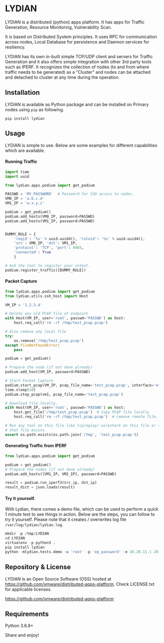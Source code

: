 
# LYDIAN

LYDIAN is a distributed (python) apps platform. It has apps for Traffic Generation, Resource Monitoring, Vulnerability Scan.

It is based on Distributed System principles. It uses RPC for communication across nodes, Local Database for persistence and Daemon services for resiliency.

LYDIAN has its own in-built simple TCP/UDP client and servers for Traffic Generation and it also offers simple integration with other 3rd party tools such as IPERF. It recognizes the collection of nodes (to and from where traffic needs to be generated) as a "Cluster" and nodes can be attached and detached to cluster at any time during the operation.

Installation
------------

LYDIAN is available as Python package and can be installed on Primary nodes using `pip` as following.

```
pip install lydian
```


Usage
------------

LYDIAN is simple to use. Below are some examples for different capabilities which are available.

####  Running Traffic

```python
import time
import uuid

from lydian.apps.podium import get_podium

PASSWD = 'MY_PASSWORD'  # Password for SSH access to nodes.
VM0_IP = 'a.b.c.d'
VM1_IP = 'w.x.y.z'

podium = get_podium()
podium.add_hosts(VM0_IP, password=PASSWD)
podium.add_hosts(VM1_IP, password=PASSWD)


DUMMY_RULE = {
    'reqid': '%s' % uuid.uuid4(), 'ruleid': '%s' % uuid.uuid4(),
    'src': VM0_IP, 'dst': VM1_IP,
    'protocol': 'TCP', 'port': 9465,
    'connected': True
    }

# Ask the tool to register your intent.
podium.register_traffic([DUMMY_RULE])

```

####  Packet Capture

```python
from lydian.apps.podium import get_podium
from lydian.utils.ssh_host import Host

VM_IP = '1.2.3.4'

# Delete any old PCAP file at endpoint
with Host(VM_IP, user='root', passwd='PASSWD') as host:
    host.req_call('rm -rf /tmp/test_pcap.pcap')

# Also remove any local file
try:
    os.remove('/tmp/test_pcap.pcap')
except FileNotFoundError:
    pass

podium = get_podium()

# Prepare the node (if not done already)
podium.add_host(VM_IP, password=PASSWD)

# Start Packet Capture
podium.start_pcap(VM_IP, pcap_file_name='test_pcap.pcap', interface='eth0')
time.sleep(10)
podium.stop_pcap(vm1, pcap_file_name='test_pcap.pcap')

# Download file locally.
with Host(VM_IP, user='root', passwd='PASSWD') as host:
    host.get_file('/tmp/test_pcap.pcap')  # Copy PCAP file locally
    host.req_call('rm -rf /tmp/test_pcap.pcap')  # remove remote file.

# Run any tool on this file like tcpreplay/ wireshark on this file or simply check
# that file exists.
assert os.path.exists(os.path.join('/tmp', 'test_pcap.pcap'))

```
####  Generating Traffic from IPERF

```python
from lydian.apps.podium import get_podium

podium = get_podium()
# Prepare the nodes (if not done already)
podium.add_hosts([VM1_IP, VM2_IP], password=PASSWD)

result = podium.run_iperf3(src_ip, dst_ip)
result_dict = json.loads(result)
```

####  Try it yourself.

With Lydian, there comes a demo file, which can be used to perform a quick 1 minute test to see things in action. Below are the steps, you can follow to try it yourself. Please note that it creates / overwrites log file `/var/log/lydian/lydian.log`.

```python
mkdir -p /tmp/LYDIAN
cd LYDIAN
virtualenv -p python3 .
pip install lydian
python -mlydian.tests.demo -u 'root' -p 'ep_password' -e 20.20.11.1 20.20.11.2
```


Repository & License
------------
LYDIAN is an Open Source Software (OSS) hosted at https://github.com/vmware/distributed-apps-platform. Check LICENSE.txt for applicable licenses.

https://github.com/vmware/distributed-apps-platform

Requirements
------------
Python 3.6.8+

Share and enjoy!
